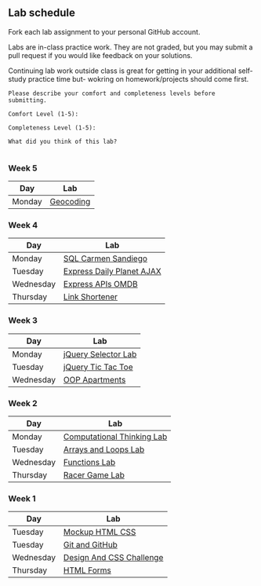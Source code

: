 ## Lab schedule

Fork each lab assignment to your personal GitHub account.

Labs are in-class practice work. They are not graded, but you may submit a pull request if you would like feedback on your solutions.

Continuing lab work outside class is great for getting in your additional self-study practice time but- wokring on homework/projects should come first.

```
Please describe your comfort and completeness levels before submitting.

Comfort Level (1-5):

Completeness Level (1-5):

What did you think of this lab?


```

### Week 5

| Day      | Lab                                                                       |
| ------   | --------                                                                  |
| Monday   | [Geocoding](https://github.com/WDI-SEA/express-geocode-maps-exampleo)     |


### Week 4

| Day      | Lab                                                                       |
| ------   | --------                                                                  |
| Monday   | [SQL Carmen Sandiego](https://github.com/WDI-SEA/sql-carmen-san-diego)     |
| Tuesday   | [Express Daily Planet AJAX](https://github.com/WDI-SEA/express-daily-planet-ajax)     |
| Wednesday   | [Express APIs OMDB](https://github.com/WDI-SEA/express-apis-omdb)     |
| Thursday   | [Link Shortener](https://github.com/WDI-SEA/link-shortener)     |



### Week 3

| Day      | Lab                                                                       |
| ------   | --------                                                                  |
| Monday   | [jQuery Selector Lab](https://github.com/WDI-SEA/jquery-selector-lab)             |
| Tuesday   | [jQuery Tic Tac Toe](https://github.com/WDI-SEA/jquery-tic-tac-toe)             |
| Wednesday   | [OOP Apartments](https://github.com/WDI-SEA/oop-apartments)             |


### Week 2

| Day        | Lab                                                                       |
| ------     | --------                                                                  |
| Monday     | [Computational Thinking Lab](https://github.com/WDI-SEA/computational-thinking-lab)             |
| Tuesday    | [Arrays and Loops Lab](https://github.com/WDI-SEA/arrays-loops-lab)       |
| Wednesday  | [Functions Lab](https://github.com/WDI-SEA/functions-lab)       |
| Thursday   | [Racer Game Lab](https://github.com/WDI-SEA/racer-game-lab)     |


### Week 1

| Day       | Lab                                                                       |
| ------    | --------                                                                  |
| Tuesday   | [Mockup HTML CSS](https://github.com/WDI-SEA/mockup-html-css)             |
| Tuesday   | [Git and GitHub](https://github.com/WDI-SEA/git-github-lab)       |
| Wednesday | [Design And CSS Challenge](https://github.com/WDI-SEA/design-css-challenge-lab)     |
| Thursday  | [HTML Forms](https://github.com/WDI-SEA/html-forms-lab)               |
